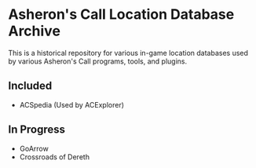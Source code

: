# Asheron's Call Location Database Archive

This is a historical repository for various in-game location databases used by various Asheron's Call programs, tools, and plugins.

## Included

- ACSpedia (Used by ACExplorer)

## In Progress

- GoArrow
- Crossroads of Dereth